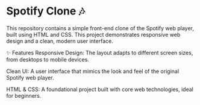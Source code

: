 # Spotify Clone 🎶
This repository contains a simple front-end clone of the Spotify web player, built using HTML and CSS. This project demonstrates responsive web design and a clean, modern user interface.

✨ Features
Responsive Design: The layout adapts to different screen sizes, from desktops to mobile devices.

Clean UI: A user interface that mimics the look and feel of the original Spotify web player.

HTML & CSS: A foundational project built with core web technologies, ideal for beginners.
